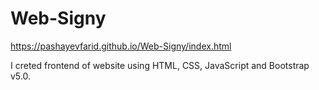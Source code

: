 # Web-Signy
https://pashayevfarid.github.io/Web-Signy/index.html


I creted frontend of website using HTML, CSS, JavaScript and Bootstrap v5.0.
